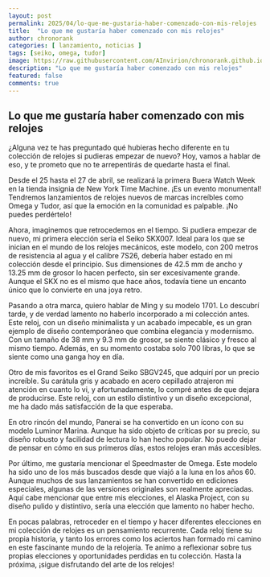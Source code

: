 ```yaml
---
layout: post
permalink: 2025/04/lo-que-me-gustaria-haber-comenzado-con-mis-relojes
title:  "Lo que me gustaría haber comenzado con mis relojes"
author: chronorank
categories: [ lanzamiento, noticias ]
tags: [seiko, omega, tudor]
image: https://raw.githubusercontent.com/AInvirion/chronorank.github.io/master/images/posts/20250406080210.png
description: "Lo que me gustaría haber comenzado con mis relojes"
featured: false
comments: true
---
```

## Lo que me gustaría haber comenzado con mis relojes

¿Alguna vez te has preguntado qué hubieras hecho diferente en tu colección de relojes si pudieras empezar de nuevo? Hoy, vamos a hablar de eso, y te prometo que no te arrepentirás de quedarte hasta el final.

Desde el 25 hasta el 27 de abril, se realizará la primera Buera Watch Week en la tienda insignia de New York Time Machine. ¡Es un evento monumental! Tendremos lanzamientos de relojes nuevos de marcas increíbles como Omega y Tudor, así que la emoción en la comunidad es palpable. ¡No puedes perdértelo! 

Ahora, imaginemos que retrocedemos en el tiempo. Si pudiera empezar de nuevo, mi primera elección sería el Seiko SKX007. Ideal para los que se inician en el mundo de los relojes mecánicos, este modelo, con 200 metros de resistencia al agua y el calibre 7S26, debería haber estado en mi colección desde el principio. Sus dimensiones de 42.5 mm de ancho y 13.25 mm de grosor lo hacen perfecto, sin ser excesivamente grande. Aunque el SKX no es el mismo que hace años, todavía tiene un encanto único que lo convierte en una joya retro.  

Pasando a otra marca, quiero hablar de Ming y su modelo 1701. Lo descubrí tarde, y de verdad lamento no haberlo incorporado a mi colección antes. Este reloj, con un diseño minimalista y un acabado impecable, es un gran ejemplo de diseño contemporáneo que combina elegancia y modernismo. Con un tamaño de 38 mm y 9.3 mm de grosor, se siente clásico y fresco al mismo tiempo. Además, en su momento costaba solo 700 libras, lo que se siente como una ganga hoy en día.  

Otro de mis favoritos es el Grand Seiko SBGV245, que adquirí por un precio increíble. Su carátula gris y acabado en acero cepillado atrajeron mi atención en cuanto lo vi, y afortunadamente, lo compré antes de que dejara de producirse. Este reloj, con un estilo distintivo y un diseño excepcional, me ha dado más satisfacción de la que esperaba.  

En otro rincón del mundo, Panerai se ha convertido en un ícono con su modelo Luminor Marina. Aunque ha sido objeto de críticas por su precio, su diseño robusto y facilidad de lectura lo han hecho popular. No puedo dejar de pensar en cómo en sus primeros días, estos relojes eran más accesibles.

Por último, me gustaría mencionar el Speedmaster de Omega. Este modelo ha sido uno de los más buscados desde que viajó a la luna en los años 60. Aunque muchos de sus lanzamientos se han convertido en ediciones especiales, algunas de las versiones originales son realmente apreciadas. Aquí cabe mencionar que entre mis elecciones, el Alaska Project, con su diseño pulido y distintivo, sería una elección que lamento no haber hecho.

En pocas palabras, retroceder en el tiempo y hacer diferentes elecciones en mi colección de relojes es un pensamiento recurrente. Cada reloj tiene su propia historia, y tanto los errores como los aciertos han formado mi camino en este fascinante mundo de la relojería. Te animo a reflexionar sobre tus propias elecciones y oportunidades perdidas en tu colección. Hasta la próxima, ¡sigue disfrutando del arte de los relojes!